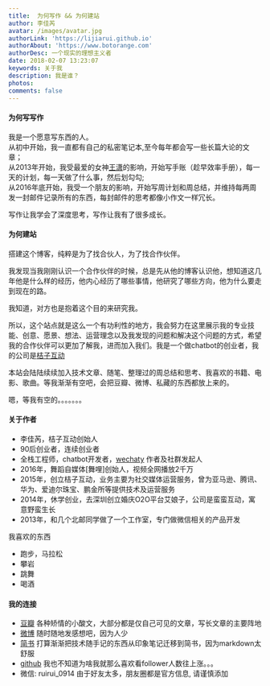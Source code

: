 ```yaml
---
title:  为何写作 && 为何建站
author: 李佳芮
avatar: /images/avatar.jpg
authorLink: 'https://lijiarui.github.io'
authorAbout: 'https://www.botorange.com'
authorDesc: 一个现实的理想主义者
date: 2018-02-07 13:23:07
keywords: 关于我
description: 我是谁？
photos:
comments: false
---
```


#### 为何写写作

我是一个愿意写东西的人。      
从初中开始，我一直都有自己的私密笔记本,至今每年都会写一些长篇大论的文章；      
从2013年开始，我受最爱的女神[王潇](https://weibo.com/invinciblesexychildwomen)的影响，开始写手账（趁早效率手册），每一天的计划，每一天做了什么事，然后划勾勾;      
从2016年底开始，我受一个朋友的影响，开始写周计划和周总结，并维持每两周发一封邮件记录所有的东西，每封邮件的思考都像小作文一样冗长。      

写作让我学会了深度思考，写作让我有了很多成长。   

#### 为何建站

搭建这个博客，纯粹是为了找合伙人，为了找合作伙伴。

我发现当我刚刚认识一个合作伙伴的时候，总是先从他的博客认识他，想知道这几年他是什么样的经历，他内心经历了哪些事情，他研究了哪些方向，他为什么要走到现在的路。

我知道，对方也是抱着这个目的来研究我。     

所以，这个站点就是这么一个有功利性的地方，我会努力在这里展示我的专业技能、创意、愿景、想法、运营理念以及我发现的问题和解决这个问题的方式，希望我的合作伙伴可以更加了解我，进而加入我们。我是一个做chatbot的创业者，我的公司是[桔子互动](www.botorange.com)       

本站会陆陆续续加入技术文章、随笔、整理过的周总结和思考、我喜欢的书籍、电影、歌曲。等我渐渐有空吧，会把豆瓣、微博、私藏的东西都放上来的。

嗯，等我有空的。。。。。。。

#### 关于作者

- 李佳芮，桔子互动创始人
- 90后创业者，连续创业者
- 全栈工程师，chatbot开发者，[wechaty](github.com/chatie/wechaty) 作者及社群发起人
- 2016年，舞蹈自媒体[舞哩]创始人，视频全网播放2千万
- 2015年，创立桔子互动，业务主要为社交媒体运营服务，曾为亚马逊、腾讯、华为、爱迪尔珠宝、鹏金所等提供技术及运营服务
- 2014年，休学创业，去深圳创立婚庆O2O平台艾娘子，公司是蛮蛮互动，寓意野蛮生长
- 2013年，和几个北邮同学做了一个工作室，专门做微信相关的产品开发

我喜欢的东西
- 跑步，马拉松
- 攀岩
- 跳舞
- 喝酒

#### 我的连接

- [豆瓣](https://www.douban.com/people/83079271/) 各种矫情的小酸文，大部分都是仅自己可见的文章，写长文章的主要阵地
- [微博](https://weibo.com/u/2175505900) 随时随地发感想吧，因为人少
- [简书](https://www.jianshu.com/u/ac5aaa7ad293) 打算渐渐把技术随手记的东西从印象笔记迁移到简书，因为markdown太舒服
- [github](https://github.com/lijiarui) 我也不知道为啥我就那么喜欢看follower人数往上涨。。。
- 微信: ruirui_0914 由于好友太多，朋友圈都是官方信息, 请谨慎添加